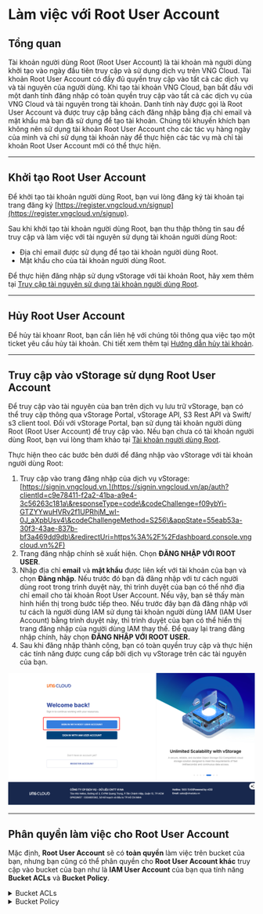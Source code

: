 # Làm việc với Root User Account

## **Tổng quan**

Tài khoản người dùng Root (Root User Account) là tài khoản mà người dùng khởi tạo vào ngày đầu tiên truy cập và sử dụng dịch vụ trên VNG Cloud. Tài khoản Root User Account có đầy đủ quyền truy cập vào tất cả các dịch vụ và tài nguyên của người dùng. Khi tạo tài khoản VNG Cloud, bạn bắt đầu với một danh tính đăng nhập có toàn quyền truy cập vào tất cả các dịch vụ của VNG Cloud và tài nguyên trong tài khoản. Danh tính này được gọi là Root User Account và được truy cập bằng cách đăng nhập bằng địa chỉ email và mật khẩu mà bạn đã sử dụng để tạo tài khoản. Chúng tôi khuyến khích bạn không nên sử dụng tài khoản Root User Account cho các tác vụ hàng ngày của mình và chỉ sử dụng tài khoản này để thực hiện các tác vụ mà chỉ tài khoản Root User Account mới có thể thực hiện.

***

## **Khởi tạo Root User Account**

Để khởi tạo tài khoản người dùng Root, bạn vui lòng đăng ký tài khoản tại trang đăng ký [https://register.vngcloud.vn/signup](https://register.vngcloud.vn/signup).

Sau khi khởi tạo tài khoản người dùng Root, bạn thu thập thông tin sau để truy cập và làm việc với tài nguyên sử dụng tài khoản người dùng Root:

* Địa chỉ email được sử dụng để tạo tài khoản người dùng Root.
* Mật khẩu cho của tài khoản người dùng Root.

Để thực hiện đăng nhập sử dụng vStorage với tài khoản Root, hãy xem thêm tại [Truy cập tài nguyên sử dụng tài khoản người dùng Root](https://docs.vngcloud.vn/vng-cloud-document/vn/vstorage/object-storage/vstorage-hcm03/quan-ly-truy-cap/quan-ly-truy-cap-tai-nguyen-vstorage/truy-cap-tai-nguyen-su-dung-tai-khoan-nguoi-dung-root).

***

## **Hủy Root User Account**

Để hủy tài khoanr Root, bạn cần liên hệ với chúng tôi thông qua việc tạo một ticket yêu cầu hủy tài khoản. Chi tiết xem thêm tại [Hướng dẫn hủy tài khoản](https://docs.vngcloud.vn/vng-cloud-document/vn/huong-dan-su-dung-tai-khoan/huong-dan-huy-tai-khoan).

***

## Truy cập vào vStorage sử dụng Root User Account

Để truy cập vào tài nguyên của bạn trên dịch vụ lưu trữ vStorage, bạn có thể truy cập thông qua vStorage Portal, vStorage API, S3 Rest API và Swift/ s3 client tool. Đối với vStorage Portal, bạn sử dụng tài khoản người dùng Root (Root User Account) để truy cập vào. Nếu bạn chưa có tài khoản người dùng Root, bạn vui lòng tham khảo tại [Tài khoản người dùng Root](https://docs.vngcloud.vn/vng-cloud-document/vn/vstorage/object-storage/vstorage-hcm03/quan-ly-truy-cap/quan-ly-tai-khoan-truy-cap-vstorage/tai-khoan-nguoi-dung-root).

Thực hiện theo các bước bên dưới để đăng nhập vào vStorage với tài khoản người dùng Root:

1. Truy cập vào trang đăng nhập của dịch vụ vStorage: [https://signin.vngcloud.vn.](https://signin.vngcloud.vn/ap/auth?clientId=c9e78411-f2a2-41ba-a9e4-3c56263c181a\&responseType=code\&codeChallenge=f09ybYi-GTZYYwuHVRv2f1UPRhjM_wI-0J_aXpbUsv4\&codeChallengeMethod=S256\&appState=55eab53a-30f3-43ae-837b-bf3a469dd9db\&redirectUri=https%3A%2F%2Fdashboard.console.vngcloud.vn%2F)
2. Trang đăng nhập chính sẽ xuất hiện. Chọn **ĐĂNG NHẬP VỚI ROOT USER**.
3. Nhập địa chỉ **email** và **mật khẩu** được liên kết với tài khoản của bạn và chọn **Đăng nhập**. Nếu trước đó bạn đã đăng nhập với tư cách người dùng root trong trình duyệt này, thì trình duyệt của bạn có thể nhớ địa chỉ email cho tài khoản Root User Account. Nếu vậy, bạn sẽ thấy màn hình hiển thị trong bước tiếp theo. Nếu trước đây bạn đã đăng nhập với tư cách là người dùng IAM sử dụng tài khoản người dùng IAM (IAM User Account) bằng trình duyệt này, thì trình duyệt của bạn có thể hiển thị trang đăng nhập của người dùng IAM thay thế. Để quay lại trang đăng nhập chính, hãy chọn **ĐĂNG NHẬP VỚI ROOT USER.**
4. Sau khi đăng nhập thành công, bạn có toàn quyền truy cập và thực hiện các tính năng được cung cấp bởi dịch vụ vStorage trên các tài nguyên của bạn. 

![Image](https://github.com/vngcloud/docs/blob/main/Vietnamese/.gitbook/assets/image%20(9)%20(1).png?raw=true)

***

## Phân quyền làm việc cho Root User Account

Mặc định, **Root User Account** sẽ có **toàn quyền** làm việc trên bucket của bạn, nhưng bạn cũng có thể phân quyền cho **Root User Account khác** truy cập vào bucket của bạn như là **IAM User Account** của bạn qua tính năng **Bucket ACLs** và **Bucket Policy**.

<details>

<summary>Bucket ACLs</summary>

Bạn có thể cấp quyền Đọc, Ghi hoặc Đọc và Ghi cho 1 hoặc tất cả Root user khác. (Root user được cấp quyền truy cập qua ACLS phải là tài khoản được cấp quyền trên hệ thống VNG Cloud của chúng tôi). Để biết thêm thông tin, hãy xem tại [Sử dụng tính năng ACLs.](https://docs.vngcloud.vn/vng-cloud-document/vn/vstorage/object-storage/object-storage-hcm04/cac-tinh-nang-cua-object-storage/lam-viec-voi-bucket/lam-viec-voi-bucket-thong-qua-vstorage-portal/su-dung-tinh-nang-acls)

</details>

<details>

<summary>Bucket Policy</summary>

Bạn có thể quản lý quyền truy cập vào bucket của bạn thông qua các quy tắc dạng JSON. Để biết thêm thông tin, hãy xem tại [Sử dụng tính năng Bucket Policy.](https://docs.vngcloud.vn/vng-cloud-document/vn/vstorage/object-storage/object-storage-hcm04/cac-tinh-nang-cua-object-storage/lam-viec-voi-bucket/lam-viec-voi-bucket-thong-qua-vstorage-portal/su-dung-tinh-nang-bucket-policy)

</details>
